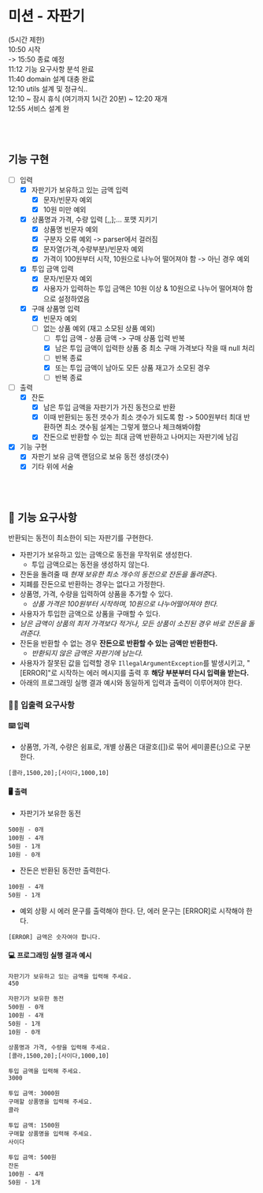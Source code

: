 # 미션 - 자판기

(5시간 제한) <br>
10:50 시작 <br>
-> 15:50 종료 예정 <br>
11:12 기능 요구사항 분석 완료 <br>
11:40 domain 설계 대충 완료 <br>
12:10 utils 설계 및 정규식.. <br>
12:10 ~ 잠시 휴식 (여기까지 1시간 20분) ~ 12:20 재개 <br>
12:55 서비스 설계 완 <br>

<br><br>

## 기능 구현

- [ ] 입력
    - [X] 자판기가 보유하고 있는 금액 입력
        - [X] 문자/빈문자 예외
        - [X] 10원 미만 예외
    - [X] 상품명과 가격, 수량 입력 [,,];... 포맷 지키기
        - [X] 상품명 빈문자 예외
        - [X] 구분자 오류 예외 -> parser에서 걸러짐
        - [X] 문자열(가격,수량부분)/빈문자 예외
        - [X] 가격이 100원부터 시작, 10원으로 나누어 떨어져야 함 -> 아닌 경우 예외
    - [X] 투입 금액 입력
        - [X] 문자/빈문자 예외
        - [X] 사용자가 입력하는 투입 금액은 10원 이상 & 10원으로 나누어 떨어져야 함으로 설정하였음
    - [X] 구매 상품명 입력
        - [X] 빈문자 예외
        - [ ] 없는 상품 예외 (재고 소모된 상품 예외)
            - [ ] 투입 금액 - 상품 금액 -> 구매 상품 입력 반복
            - [X] 남은 투입 금액이 입력한 상품 중 최소 구매 가격보다 작을 때 null 처리
            - [ ] 반복 종료
            - [X] 또는 투입 금액이 남아도 모든 상품 재고가 소모된 경우
            - [ ] 반복 종료
- [ ] 출력
    - [X] 잔돈
        - [X] 남은 투입 금액을 자판기가 가진 동전으로 반환
        - [X] 이때 반환되는 동전 갯수가 최소 갯수가 되도록 함 -> 500원부터 최대 반환하면 최소 갯수됨 설계는 그렇게 했으나 체크해봐야함
        - [X] 잔돈으로 반환할 수 있는 최대 금액 반환하고 나머지는 자판기에 남김

- [X] 기능 구현
    - [X] 자판기 보유 금액 랜덤으로 보유 동전 생성(갯수)
    - [X] 기타 위에 서술

<br><br>

## 🚀 기능 요구사항

반환되는 동전이 최소한이 되는 자판기를 구현한다.

- 자판기가 보유하고 있는 금액으로 동전을 무작위로 생성한다.
    - 투입 금액으로는 동전을 생성하지 않는다.
- 잔돈을 돌려줄 때 *현재 보유한 최소 개수의 동전으로 잔돈을 돌려준*다.
- 지폐를 잔돈으로 반환하는 경우는 없다고 가정한다.
- 상품명, 가격, 수량을 입력하여 상품을 추가할 수 있다.
    - _상품 가격은 100원부터 시작하며, 10원으로 나누어떨어져야 한다._
- 사용자가 투입한 금액으로 상품을 구매할 수 있다.
- _남은 금액이 상품의 최저 가격보다 적거나, 모든 상품이 소진된 경우 바로 잔돈을 돌려준다._
- 잔돈을 반환할 수 없는 경우 **잔돈으로 반환할 수 있는 금액만 반환한다.**
    - _반환되지 않은 금액은 자판기에 남는다._
- 사용자가 잘못된 값을 입력할 경우 `IllegalArgumentException`를 발생시키고, "[ERROR]"로 시작하는 에러 메시지를 출력 후 **해당 부분부터 다시 입력을 받는다.**
- 아래의 프로그래밍 실행 결과 예시와 동일하게 입력과 출력이 이루어져야 한다.

### ✍🏻 입출력 요구사항

#### ⌨️ 입력

- 상품명, 가격, 수량은 쉼표로, 개별 상품은 대괄호([])로 묶어 세미콜론(;)으로 구분한다.

```
[콜라,1500,20];[사이다,1000,10]
```

#### 🖥 출력

- 자판기가 보유한 동전

```
500원 - 0개
100원 - 4개
50원 - 1개
10원 - 0개
```

- 잔돈은 반환된 동전만 출력한다.

```
100원 - 4개
50원 - 1개
```

- 예외 상황 시 에러 문구를 출력해야 한다. 단, 에러 문구는 [ERROR]로 시작해야 한다.

```
[ERROR] 금액은 숫자여야 합니다.
```

#### 💻 프로그래밍 실행 결과 예시

```
자판기가 보유하고 있는 금액을 입력해 주세요.
450

자판기가 보유한 동전
500원 - 0개
100원 - 4개
50원 - 1개
10원 - 0개

상품명과 가격, 수량을 입력해 주세요.
[콜라,1500,20];[사이다,1000,10]

투입 금액을 입력해 주세요.
3000

투입 금액: 3000원
구매할 상품명을 입력해 주세요.
콜라

투입 금액: 1500원
구매할 상품명을 입력해 주세요.
사이다

투입 금액: 500원
잔돈
100원 - 4개
50원 - 1개
```
